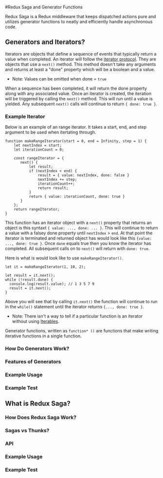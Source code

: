 #Redux Saga and Generator Functions

Redux Saga is a Redux middleware that keeps dispatched actions pure and utilizes generator functions to neatly and efficiently handle asynchronous code.

## Generators and Iterators?

Iterators are objects that define a sequence of events that typically return a value when completed. An iterator will follow the [iterator protocol](https://developer.mozilla.org/en-US/docs/Web/JavaScript/Reference/Iteration_protocols#The_iterator_protocol). They are objects that use a `next()` method. This method doesn't take any arguments and returns at least a "done" property which will be a boolean and a value. 

* Note: Values can be omitted when done = `true`

When a sequence has been completed, it will return the done property along with any associated value. Once an iterator is created, the iteration will be triggered by calling the `next()` method. This will run until a value is yielded. Any subsequent `next()` calls will continue to return `{ done: true }`.

### Example Iterator

Below is an example of an range iterator. It takes a start, end, and step argument to be used when itertating through. 

```
function makeRangeIterator(start = 0, end = Infinity, step = 1) {
    let nextIndex = start;
    let iterationCount = 0;

    const rangeIterator = {
       next() {
           let result;
           if (nextIndex < end) {
               result = { value: nextIndex, done: false }
               nextIndex += step;
               iterationCount++;
               return result;
           }
           return { value: iterationCount, done: true }
       }
    };
    return rangeIterator;
}

```

This function has an iterator object with a `next()` property that returns an object is this syntaxt `{ value: ..., done: ... }`. This will continue to return a value with a falsey done property until `nextIndex` > `end`. At that point the iterator is terminated and returned object has would look like this `{value: ..., done: true }`. Once `done` equals true then you know the iterator has completed. All subsequent calls on to `next()` will return with `done: true`.

Here is what is would look like to use `makeRangeIterator()`.

```
let it = makeRangeIterator(1, 10, 2);

let result = it.next();
while (!result.done) {
  console.log(result.value); // 1 3 5 7 9
  result = it.next();
}
```

Above you will see that by calling `it.next()` the function will continue to run in the `while()` statement until the iterator returns `{..., done: true }`.

* Note: There isn't a way to tell if a particular function is an iterator without using [Iterables](https://developer.mozilla.org/en-US/docs/Web/JavaScript/Guide/Iterators_and_Generators#Iterables).

Generator functions, written as `function* ()` are functions that make writing iterative functions in a single function. 

### How Do Generators Work?

### Features of Generators

### Example Usage

### Example Test

## What is Redux Saga?

### How Does Redux Saga Work?

### Sagas vs Thunks?

### API

### Example Usage

### Example Test




